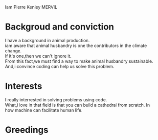 Iam Pierre Kenley MERVIL

# Backgroud and conviction

I have a background in animal production.  
iam aware that animal husbandry is one the contributors in the climate change.  
If it's one,then we can't ignore it.  
From this fact,we must find a way to make animal husbandry sustainable.  
And,i convince coding can help us solve this problem.  

# Interests  

I really interrested in solving problems using code.  
What,i love in that field is that you can build a cathedral from scratch.
In how machine can facilitate human life.  

# Greedings
